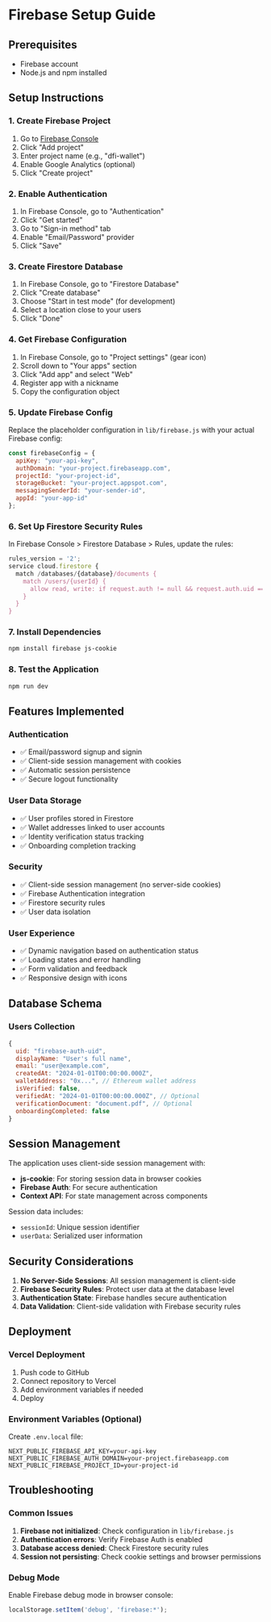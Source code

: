 # Firebase Setup Guide

## Prerequisites

- Firebase account
- Node.js and npm installed

## Setup Instructions

### 1. Create Firebase Project

1. Go to [Firebase Console](https://console.firebase.google.com/)
2. Click "Add project"
3. Enter project name (e.g., "dfi-wallet")
4. Enable Google Analytics (optional)
5. Click "Create project"

### 2. Enable Authentication

1. In Firebase Console, go to "Authentication"
2. Click "Get started"
3. Go to "Sign-in method" tab
4. Enable "Email/Password" provider
5. Click "Save"

### 3. Create Firestore Database

1. In Firebase Console, go to "Firestore Database"
2. Click "Create database"
3. Choose "Start in test mode" (for development)
4. Select a location close to your users
5. Click "Done"

### 4. Get Firebase Configuration

1. In Firebase Console, go to "Project settings" (gear icon)
2. Scroll down to "Your apps" section
3. Click "Add app" and select "Web"
4. Register app with a nickname
5. Copy the configuration object

### 5. Update Firebase Config

Replace the placeholder configuration in `lib/firebase.js` with your actual Firebase config:

```javascript
const firebaseConfig = {
  apiKey: "your-api-key",
  authDomain: "your-project.firebaseapp.com",
  projectId: "your-project-id",
  storageBucket: "your-project.appspot.com",
  messagingSenderId: "your-sender-id",
  appId: "your-app-id"
};
```

### 6. Set Up Firestore Security Rules

In Firebase Console > Firestore Database > Rules, update the rules:

```javascript
rules_version = '2';
service cloud.firestore {
  match /databases/{database}/documents {
    match /users/{userId} {
      allow read, write: if request.auth != null && request.auth.uid == userId;
    }
  }
}
```

### 7. Install Dependencies

```bash
npm install firebase js-cookie
```

### 8. Test the Application

```bash
npm run dev
```

## Features Implemented

### Authentication

- ✅ Email/password signup and signin
- ✅ Client-side session management with cookies
- ✅ Automatic session persistence
- ✅ Secure logout functionality

### User Data Storage

- ✅ User profiles stored in Firestore
- ✅ Wallet addresses linked to user accounts
- ✅ Identity verification status tracking
- ✅ Onboarding completion tracking

### Security

- ✅ Client-side session management (no server-side cookies)
- ✅ Firebase Authentication integration
- ✅ Firestore security rules
- ✅ User data isolation

### User Experience

- ✅ Dynamic navigation based on authentication status
- ✅ Loading states and error handling
- ✅ Form validation and feedback
- ✅ Responsive design with icons

## Database Schema

### Users Collection

```javascript
{
  uid: "firebase-auth-uid",
  displayName: "User's full name",
  email: "user@example.com",
  createdAt: "2024-01-01T00:00:00.000Z",
  walletAddress: "0x...", // Ethereum wallet address
  isVerified: false,
  verifiedAt: "2024-01-01T00:00:00.000Z", // Optional
  verificationDocument: "document.pdf", // Optional
  onboardingCompleted: false
}
```

## Session Management

The application uses client-side session management with:

- **js-cookie**: For storing session data in browser cookies
- **Firebase Auth**: For secure authentication
- **Context API**: For state management across components

Session data includes:

- `sessionId`: Unique session identifier
- `userData`: Serialized user information

## Security Considerations

1. **No Server-Side Sessions**: All session management is client-side
2. **Firebase Security Rules**: Protect user data at the database level
3. **Authentication State**: Firebase handles secure authentication
4. **Data Validation**: Client-side validation with Firebase security rules

## Deployment

### Vercel Deployment

1. Push code to GitHub
2. Connect repository to Vercel
3. Add environment variables if needed
4. Deploy

### Environment Variables (Optional)

Create `.env.local` file:

```
NEXT_PUBLIC_FIREBASE_API_KEY=your-api-key
NEXT_PUBLIC_FIREBASE_AUTH_DOMAIN=your-project.firebaseapp.com
NEXT_PUBLIC_FIREBASE_PROJECT_ID=your-project-id
```

## Troubleshooting

### Common Issues

1. **Firebase not initialized**: Check configuration in `lib/firebase.js`
2. **Authentication errors**: Verify Firebase Auth is enabled
3. **Database access denied**: Check Firestore security rules
4. **Session not persisting**: Check cookie settings and browser permissions

### Debug Mode

Enable Firebase debug mode in browser console:

```javascript
localStorage.setItem('debug', 'firebase:*');
```
